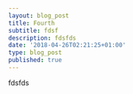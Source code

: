 ```yaml
---
layout: blog_post
title: Fourth
subtitle: fdsf
description: fdsfds
date: '2018-04-26T02:21:25+01:00'
type: blog_post
published: true
---
```

fdsfds
